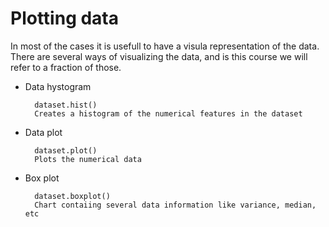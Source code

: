 # Plotting data

In most of the cases it is usefull to have a visula representation of the data. There are several ways of visualizing the data, and is this course we will refer to a fraction of those.

- Data hystogram

        dataset.hist()
        Creates a histogram of the numerical features in the dataset

- Data plot

        dataset.plot()
        Plots the numerical data

- Box plot

        dataset.boxplot()
        Chart contaiing several data information like variance, median, etc

